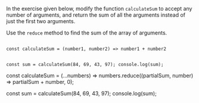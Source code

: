 In the exercise given below,
modify the function `calculateSum`
to accept any number of arguments,
and
return the sum of all the arguments
instead of just the first two arguments.

Use the `reduce` method to find
the sum of the array of arguments.

<codeblock type="exercise" language="javascript" testMode="fixedInput">
<code>
const calculateSum = (number1, number2) => number1 + number2

const sum = calculateSum(84, 69, 43, 97);
console.log(sum);
</code>

<solution>
const calculateSum = (...numbers) =>
  numbers.reduce((partialSum, number) => partialSum + number, 0);

const sum = calculateSum(84, 69, 43, 97);
console.log(sum);
</solution>
</codeblock>